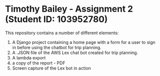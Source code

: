 # Timothy Bailey - Assignment 2 (Student ID: 103952780)

This repository contains a number of different elements:

  1. A Django project containing a home page with a form for a user to sign in before using the chatbot for trip planning.
  2. A .JSON file of the AWS Lex chat bot created for trip planning.
  3. A lambda export
  4. a copy of the report - PDF
  5. Screen capture of the Lex bot in action
